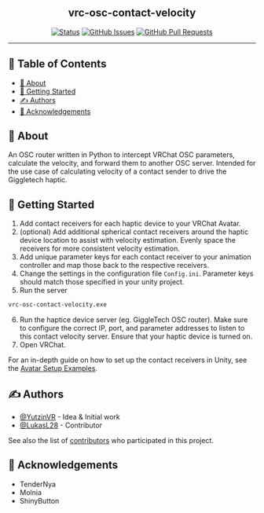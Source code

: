 
<h2 align="center">vrc-osc-contact-velocity</h2>

<div align="center">

[![Status](https://img.shields.io/badge/status-active-success.svg)]()
[![GitHub Issues](https://img.shields.io/github/issues/YutzinVR/vrc-osc-contact-velocity.svg)](https://github.com/YutzinVR/vrc-osc-contact-velocity/issues)
[![GitHub Pull Requests](https://img.shields.io/github/issues-pr/YutzinVR/vrc-osc-contact-velocity.svg)](https://github.com/YutzinVR/vrc-osc-contact-velocity/pulls)


</div>

---



<h2> 📝 Table of Contents </h2>

- [🧐 About ](#-about-)
- [🏁 Getting Started ](#-getting-started-)
- [✍️ Authors ](#️-authors-)
- [🎉 Acknowledgements ](#-acknowledgements-)

## 🧐 About <a name = "about"></a>

An OSC router written in Python to intercept VRChat OSC parameters, calculate the velocity, and forward them to another OSC server. Intended for the use case of calculating velocity of a contact sender to drive the Giggletech haptic.

## 🏁 Getting Started <a name = "getting_started"></a>

1. Add contact receivers for each haptic device to your VRChat Avatar.
2. (optional) Add additional spherical contact receivers around the haptic device location to assist with velocity estimation. Evenly space the receivers for more consistent velocity estimation.
3. Add unique parameter keys for each contact receiver to your animation controller and map those back to the respective receivers.
4. Change the settings in the configuration file ```Config.ini```. Parameter keys should match those specified in your unity project.
5. Run the server<br/>
 ```cmd
vrc-osc-contact-velocity.exe
```
6. Run the haptice device server (eg. GiggleTech OSC router). Make sure to configure the correct IP, port, and parameter addresses to listen to this contact velocity server. Ensure that your haptic device is turned on.
7. Open VRChat.

For an in-depth guide on how to set up the contact receivers in Unity, see the [Avatar Setup Examples](./documentation/AvatarSetupExample.md).

## ✍️ Authors <a name = "authors"></a>

- [@YutzinVR](https://github.com/YutzinVR) - Idea & Initial work
- [@LukasL28](https://github.com/LukasL28) - Contributor

See also the list of [contributors](https://github.com/YutzinVR/vrc-osc-contact-velocity/contributors) who participated in this project.

## 🎉 Acknowledgements <a name = "acknowledgement"></a>
- TenderNya
- Molnia
- ShinyButton

